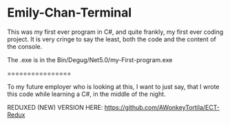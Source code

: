 # Emily-Chan-Terminal
This was my first ever program in C#, and quite frankly, my first ever coding project. It is very cringe to say the least, both the code and the content of the console.


The .exe is in the Bin/Degug/Net5.0/my-First-program.exe


================

To my future employer who is looking at this, I want to just say, that I wrote this code while learning a C#, in the middle of the night.


REDUXED (NEW) VERSION HERE:
https://github.com/AWonkeyTortila/ECT-Redux
